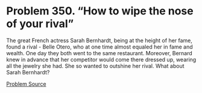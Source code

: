 # Problem 350. “How to wipe the nose of your rival”

The great French actress Sarah Bernhardt, being at the height of her fame, found a rival - Belle Otero, who at one time almost equaled her in fame and wealth. One day they both went to the same restaurant. Moreover, Bernard knew in advance that her competitor would come there dressed up, wearing all the jewelry she had. She so wanted to outshine her rival. What about Sarah Bernhardt?

[Problem Source](https://www.trizland.ru/tasks/1563/)